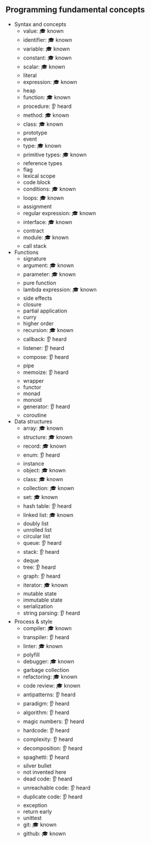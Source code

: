 ## Programming fundamental concepts

- Syntax and concepts
  - value: 🎓 known
  - identifier: 🎓 known
  - variable: 🎓 known
  - constant: 🎓 known
  - scalar: 🎓 known
  - literal
  - expression: 🎓 known
  - heap
  - function: 🎓 known
  - procedure: 👂 heard
  - method: 🎓 known
  - class: 🎓 known
  - prototype
  - event
  - type: 🎓 known
  - primitive types: 🎓 known
  - reference types
  - flag
  - lexical scope
  - code block
  - conditions: 🎓 known
  - loops: 🎓 known
  - assignment
  - regular expression: 🎓 known
  - interface: 🎓 known
  - contract
  - module: 🎓 known
  - call stack
- Functions
  - signature
  - argument: 🎓 known
  - parameter: 🎓 known
  - pure function
  - lambda expression: 🎓 known
  - side effects
  - closure
  - partial application
  - curry
  - higher order
  - recursion: 🎓 known
  - callback: 👂 heard
  - listener: 👂 heard
  - compose: 👂 heard
  - pipe
  - memoize: 👂 heard
  - wrapper
  - functor
  - monad
  - monoid
  - generator: 👂 heard
  - coroutine
- Data structures
  - array: 🎓 known
  - structure: 🎓 known
  - record: 🎓 known
  - enum: 👂 heard
  - instance
  - object: 🎓 known
  - class: 🎓 known
  - collection: 🎓 known
  - set: 🎓 known
  - hash table: 👂 heard
  - linked list: 🎓 known
  - doubly list
  - unrolled list
  - circular list
  - queue: 👂 heard
  - stack: 👂 heard
  - deque
  - tree: 👂 heard
  - graph: 👂 heard
  - iterator: 🎓 known
  - mutable state
  - immutable state
  - serialization
  - string parsing: 👂 heard
- Process & style
  - compiler: 🎓 known
  - transpiler: 👂 heard
  - linter: 🎓 known
  - polyfill
  - debugger: 🎓 known
  - garbage collection
  - refactoring: 🎓 known
  - code review: 🎓 known
  - antipatterns: 👂 heard
  - paradigm: 👂 heard
  - algorithm: 👂 heard
  - magic numbers: 👂 heard
  - hardcode: 👂 heard
  - complexity: 👂 heard
  - decomposition: 👂 heard
  - spaghetti: 👂 heard
  - silver bullet
  - not invented here
  - dead code: 👂 heard
  - unreachable code: 👂 heard
  - duplicate code: 👂 heard
  - exception
  - return early
  - unittest
  - git: 🎓 known
  - github: 🎓 known
